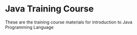 # Java Training Course
These are the training course materials for introduction to Java Programming Language
